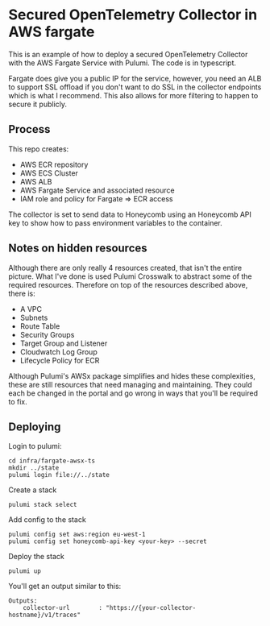 # Secured OpenTelemetry Collector in AWS fargate

This is an example of how to deploy a secured OpenTelemetry Collector with the AWS Fargate Service with Pulumi. The code is in typescript.

Fargate does give you a public IP for the service, however, you need an ALB to support SSL offload if you don't want to do SSL in the collector endpoints which is what I recommend. This also allows for more filtering to happen to secure it publicly.

## Process

This repo creates: 

* AWS ECR repository
* AWS ECS Cluster
* AWS ALB
* AWS Fargate Service and associated resource
* IAM role and policy for Fargate => ECR access

The collector is set to send data to Honeycomb using an Honeycomb API key to show how to pass environment variables to the container.

## Notes on hidden resources

Although there are only really 4 resources created, that isn't the entire picture. What I've done is used Pulumi Crosswalk to abstract some of the required resources. Therefore on top of the resources described above, there is:

* A VPC
* Subnets
* Route Table
* Security Groups
* Target Group and Listener
* Cloudwatch Log Group
* Lifecycle Policy for ECR

Although Pulumi's AWSx package simplifies and hides these complexities, these are still resources that need managing and maintaining. They could each be changed in the portal and go wrong in ways that you'll be required to fix.

## Deploying

Login to pulumi:

```shell
cd infra/fargate-awsx-ts
mkdir ../state
pulumi login file://../state
```

Create a stack
```shell
pulumi stack select
```

Add config to the stack
```shell
pulumi config set aws:region eu-west-1
pulumi config set honeycomb-api-key <your-key> --secret
```

Deploy the stack
```shell
pulumi up
```

You'll get an output similar to this:

```text
Outputs:
    collector-url        : "https://{your-collector-hostname}/v1/traces"
```